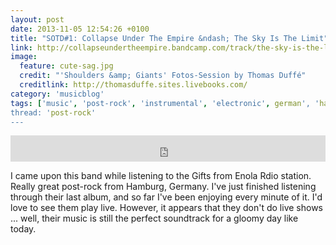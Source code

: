 ```yaml
---
layout: post
date: 2013-11-05 12:54:26 +0100
title: "SOTD#1: Collapse Under The Empire &ndash; The Sky Is The Limit"
link: http://collapseundertheempire.bandcamp.com/track/the-sky-is-the-limit
image:
  feature: cute-sag.jpg
  credit: "'Shoulders &amp; Giants' Fotos-Session by Thomas Duffé"
  creditlink: http://thomasduffe.sites.livebooks.com/
category: 'musicblog'
tags: ['music', 'post-rock', 'instrumental', 'electronic', german', 'hamburg', 'song of the day']
thread: 'post-rock'
---
```


<iframe style="border: 0; width: 100%; height: 42px;" src="http://bandcamp.com/EmbeddedPlayer/album=3389778286/size=small/bgcol=ffffff/linkcol=0687f5/artwork=false/t=5/transparent=true/" seamless><a href="http://collapseundertheempire.bandcamp.com/album/shoulders-giants">Shoulders &amp; Giants by Collapse Under The Empire</a></iframe>

I came upon this band while listening to the Gifts from Enola Rdio station. Really great post-rock from Hamburg, Germany. I've just finished listening through their last album, and so far I've been enjoying every minute of it. I'd love to see them play live. However, it appears that they don't do live shows ... well, their music is still the perfect soundtrack for a gloomy day like today.